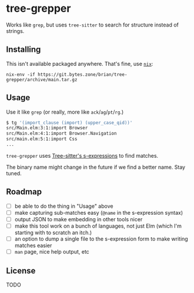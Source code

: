 # tree-grepper

Works like `grep`, but uses `tree-sitter` to search for structure instead of strings.

## Installing

This isn't available packaged anywhere. That's fine, use [`nix`](https://nixos.org/download.html):

`nix-env -if https://git.bytes.zone/brian/tree-grepper/archive/main.tar.gz`

## Usage

Use it like `grep` (or really, more like `ack`/`ag`/`pt`/`rg`.)

```sh
$ tg '(import_clause (import) (upper_case_qid))'
src/Main.elm:3:1:import Browser
src/Main.elm:4:1:import Browser.Navigation
src/main.elm:5:1:import Css
...
```

`tree-grepper` uses [Tree-sitter's s-expressions](https://tree-sitter.github.io/tree-sitter/using-parsers#pattern-matching-with-queries) to find matches.

The binary name might change in the future if we find a better name. Stay tuned.

## Roadmap

- [ ] be able to do the thing in "Usage" above
- [ ] make capturing sub-matches easy (`@name` in the s-expression syntax)
- [ ] output JSON to make embedding in other tools nicer
- [ ] make this tool work on a bunch of languages, not just Elm (which I'm starting with to scratch an itch.)
- [ ] an option to dump a single file to the s-expression form to make writing matches easier
- [ ] `man` page, nice help output, etc

## License

TODO
